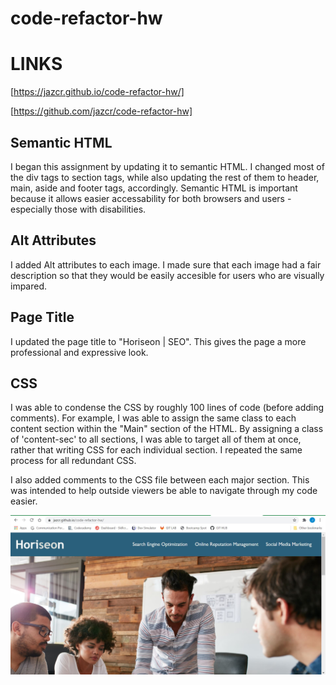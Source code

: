 # code-refactor-hw

# LINKS

[https://jazcr.github.io/code-refactor-hw/]

[https://github.com/jazcr/code-refactor-hw]


## Semantic HTML

I began this assignment by updating it to semantic HTML. I changed most of the div tags to section tags, while also updating the rest of them to header, main, aside and footer tags, accordingly. Semantic HTML is important because it allows easier accessability for both browsers and users - especially those with disabilities.

## Alt Attributes

I added Alt attributes to each image. I made sure that each image had a fair description so that they would be easily accesible for users who are visually impared. 

## Page Title

I updated the page title to  "Horiseon | SEO". This gives the page a more professional and expressive look.

## CSS

I was able to condense the CSS by roughly 100 lines of code (before adding comments). For example, I was able to assign the same class to each content section within the "Main" section of the HTML. By assigning a class of 'content-sec' to all sections, I was able to target all of them at once, rather that writing CSS for each individual section. I repeated the same process for all redundant CSS.

I also added comments to the CSS file between each major section. This was intended to help outside viewers be able to navigate through my code easier.


![Deployed application](https://github.com/jazcr/code-refactor-hw/blob/a46f7e55630ccbec0dc236ccde9a7a6a6c3f92eb/assets/images/deployed.JPG "Screenshot")
